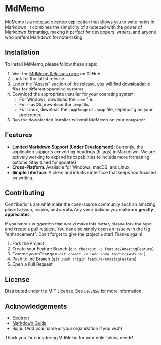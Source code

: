 # MdMemo

MdMemo is a notepad desktop application that allows you to write notes in Markdown. It combines the simplicity of a notepad with the power of Markdown formatting, making it perfect for developers, writers, and anyone who prefers Markdown for note-taking.

## Installation

To install MdMemo, please follow these steps:

1. Visit the [MdMemo Releases page](https://github.com/Rujuu-prog/MdMemo/releases) on GitHub.
2. Look for the latest release.
3. Under the "Assets" section of the release, you will find downloadable files for different operating systems.
4. Download the appropriate installer for your operating system:
   - For Windows, download the `.exe` file.
   - For macOS, download the `.dmg` file.
   - For Linux, download the `.AppImage` or `.snap` file, depending on your preference.
5. Run the downloaded installer to install MdMemo on your computer.

## Features

- **Limited Markdown Support (Under Development)**: Currently, the application supports converting headings (h tags) in Markdown. We are actively working to expand its capabilities to include more formatting options. Stay tuned for updates!
- **Cross-Platform**: Available for Windows, macOS, and Linux.
- **Simple Interface**: A clean and intuitive interface that keeps you focused on writing.

## Contributing

Contributions are what make the open-source community such an amazing place to learn, inspire, and create. Any contributions you make are **greatly appreciated**.

If you have a suggestion that would make this better, please fork the repo and create a pull request. You can also simply open an issue with the tag "enhancement".
Don't forget to give the project a star! Thanks again!

1. Fork the Project
2. Create your Feature Branch (`git checkout -b feature/AmazingFeature`)
3. Commit your Changes (`git commit -m 'Add some AmazingFeature'`)
4. Push to the Branch (`git push origin feature/AmazingFeature`)
5. Open a Pull Request

## License

Distributed under the MIT License. See `LICENSE` for more information.

## Acknowledgements

- [Electron](https://www.electronjs.org/)
- [Markdown Guide](https://www.markdownguide.org/)
- [Rujuu](https://github.com/Rujuu-prog) (Add your name or your organization if you wish)

Thank you for considering MdMemo for your note-taking needs!
